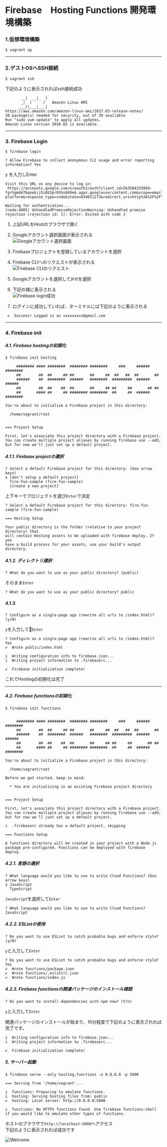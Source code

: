 # Firebase　Hosting Functions 開発環境構築

### 1.仮想環境構築
```
$ vagrant up
```
---
### 2.ゲストOSへSSH接続
```
$ vagrant ssh
```  
下記のように表示されればssh接続成功

```
       __|  __|_  )
       _|  (     /   Amazon Linux AMI
      ___|\___|___|
https://aws.amazon.com/amazon-linux-ami/2017.03-release-notes/
30 package(s) needed for security, out of 39 available
Run "sudo yum update" to apply all updates.
Amazon Linux version 2018.03 is available.
```
---
### 3. Firebase Login
```
$ firebase login
```

```
? Allow Firebase to collect anonymous CLI usage and error reporting information? Yes  
```
y を入力しEnter
```
Visit this URL on any device to log in:
 https://accounts.google.com/o/oauth2/auth?client_id=563584335869-fgrhgmd47bqnekij5i8b5pr03ho849e6.apps.googleusercontent.com&scope=email%20openid%20https%3A%2F%2Fwww.googleapis.com%2Fauth%2Fcloudplatformprojects.readonly%20https%3A%2F%2Fwww.googleapis.com%2Fauth%2Ffirebase%20https%3A%2F%2Fwww.googleapis.com%2Fauth%2Fcloud-platform&response_type=code&state=834011273&redirect_uri=http%3A%2F%2Flocalhost%3A9005

Waiting for authentication...
(node:4005) UnhandledPromiseRejectionWarning: Unhandled promise rejection (rejection id: 1): Error: Exited with code 3
```

1. 上記URLをHostのブラウザで開く  
1. Googleアカウント選択画面が表示される  
![Googleアカウント選択画面](img/03_login_01.png)

1. Firebaseプロジェクトを登録しているアカウントを選択
1. Firebase CLIへのリクエストが表示される  
![Firebase CLIのリクエスト](img/03_login_02.png)
1. Googleアカウントを選択して`許可`を選択
1. 下記の様に表示される  
![Firebase login成功](img/03_login_03.png)  
1. ログインに成功していれば、ターミナルには下記のように表示される
```
 ✔  Success! Logged in as xxxxxxxxx@gmail.com
```

---
### 4. Firebase init

##### 4.1. Firebase hostingの初期化
```
$ firebase init hosting
```

```
     ######## #### ########  ######## ########     ###     ######  ########
     ##        ##  ##     ## ##       ##     ##  ##   ##  ##       ##
     ######    ##  ########  ######   ########  #########  ######  ######
     ##        ##  ##    ##  ##       ##     ## ##     ##       ## ##
     ##       #### ##     ## ######## ########  ##     ##  ######  ########

You're about to initialize a Firebase project in this directory:

  /home/vagrant/root


=== Project Setup

First, let's associate this project directory with a Firebase project.
You can create multiple project aliases by running firebase use --add,
but for now we'll just set up a default project.
```
##### 4.1.1. Firebase projectの選択
```
? Select a default Firebase project for this directory: (Use arrow keys)
❯ [don't setup a default project]
  fire-fun-sample (fire-fun-sample)
  [create a new project]
```

上下キーでプロジェクトを選び`Enter`で決定

```
? Select a default Firebase project for this directory: fire-fun-sample (fire-fun-sample) 

=== Hosting Setup

Your public directory is the folder (relative to your project directory) that
will contain Hosting assets to be uploaded with firebase deploy. If you
have a build process for your assets, use your build's output directory.
```

##### 4.1.2. ディレクトリ選択
```
? What do you want to use as your public directory? (public)
```
そのまま`Enter`

```
? What do you want to use as your public directory? public
```

##### 4.1.3. 
```
? Configure as a single-page app (rewrite all urls to /index.html)? (y/N)
```

`y`を入力して`Enter`

```
? Configure as a single-page app (rewrite all urls to /index.html)? Yes
✔  Wrote public/index.html

i  Writing configuration info to firebase.json...
i  Writing project information to .firebaserc...

✔  Firebase initialization complete!
```
これでHostingの初期化は完了

---
##### 4.2. Firebase functionsの初期化

```
$ firebase init functions
```

```

     ######## #### ########  ######## ########     ###     ######  ########
     ##        ##  ##     ## ##       ##     ##  ##   ##  ##       ##
     ######    ##  ########  ######   ########  #########  ######  ######
     ##        ##  ##    ##  ##       ##     ## ##     ##       ## ##
     ##       #### ##     ## ######## ########  ##     ##  ######  ########

You're about to initialize a Firebase project in this directory:

  /home/vagrant/root

Before we get started, keep in mind:

  * You are initializing in an existing Firebase project directory


=== Project Setup

First, let's associate this project directory with a Firebase project.
You can create multiple project aliases by running firebase use --add,
but for now we'll just set up a default project.

i  .firebaserc already has a default project, skipping

=== Functions Setup

A functions directory will be created in your project with a Node.js
package pre-configured. Functions can be deployed with firebase deploy.
```

##### 4.2.1. 言語の選択
```
? What language would you like to use to write Cloud Functions? (Use arrow keys)
❯ JavaScript
  TypeScript
```

`JavaScript`を選択して`Enter`
```
? What language would you like to use to write Cloud Functions? JavaScript
```

##### 4.2.2. ESLintの使用
```
? Do you want to use ESLint to catch probable bugs and enforce style? (y/N)
```

`y`と入力して`Enter`
```
? Do you want to use ESLint to catch probable bugs and enforce style? Yes
✔  Wrote functions/package.json
✔  Wrote functions/.eslintrc.json
✔  Wrote functions/index.js
```

##### 4.2.3. Firebase functionsの関連パッケージのインストール確認
```
? Do you want to install dependencies with npm now? (Y/n)
```

`y`と入力して`Enter`

関連パッケージのインストールが始まり、10分程度で下記のように表示されれば
完了です。

```
i  Writing configuration info to firebase.json...
i  Writing project information to .firebaserc...

✔  Firebase initialization complete!
```

##### 5. サーバー起動
```
$ firebase serve --only hosting,functions -o 0.0.0.0 -p 5000
```

```
=== Serving from '/home/vagrant'...

i  functions: Preparing to emulate functions.
i  hosting: Serving hosting files from: public
✔  hosting: Local server: http://0.0.0.0:5000

i  functions: No HTTPS functions found. Use firebase functions:shell if you would like to emulate other types of functions.
```

ホストのブラウザで`http://localhost:5000`へアクセス  
下記のように表示されれば成功です  
  
![Welcome](img/05_welcome_01.png)